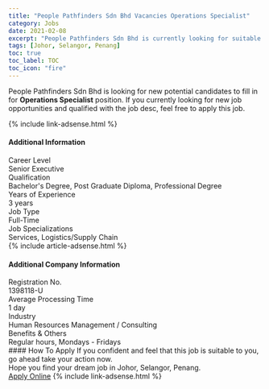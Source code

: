 ```yaml
---
title: "People Pathfinders Sdn Bhd Vacancies Operations Specialist" 
category: Jobs 
date: 2021-02-08 
excerpt: "People Pathfinders Sdn Bhd is currently looking for suitable person to fill in the Operations Specialist which based in Johor, Selangor, Penang" 
tags: [Johor, Selangor, Penang] 
toc: true 
toc_label: TOC 
toc_icon: "fire" 
--- 
```


<p>People Pathfinders Sdn Bhd is looking for new potential candidates to fill in for <b>Operations Specialist</b> position. If you currently looking for new job opportunities and qualified with the job desc, feel free to apply this job.
</p>{% include link-adsense.html %} 
<div><div><h4>Additional Information</h4></div><div><div><div><div><div><div><div><span>Career Level</span></div><div><span>Senior Executive</span></div></div></div></div><div><div><div><div><span>Qualification</span></div><div><span>Bachelor's Degree, Post Graduate Diploma, Professional Degree</span></div></div></div></div><div><div><div><div><span>Years of Experience</span></div><div><span>3 years</span></div></div></div></div><div><div><div><div><span>Job Type</span></div><div><span>Full-Time</span></div></div></div></div><div><div><div><div><span>Job Specializations</span></div><div><span>Services, Logistics/Supply Chain</span></div></div></div></div></div></div></div></div> 
{% include article-adsense.html %} 
<div><div><h4>Additional Company Information</h4></div><div><div><div><div><div><div><div><span>Registration No.</span></div><div><span>1398118-U</span></div></div></div></div><div><div><div><div><span>Average Processing Time</span></div><div><span>1 day</span></div></div></div></div><div><div><div><div><span>Industry</span></div><div><span>Human Resources Management / Consulting</span></div></div></div></div><div><div><div><div><span>Benefits &amp; Others</span></div><div><span>Regular hours, Mondays - Fridays</span></div></div></div></div></div></div></div></div> 
#### How To Apply 
If you confident and feel that this job is suitable to you, go ahead take your action now. <br/> 
Hope you find your dream job in Johor, Selangor, Penang. <br/> 
<a href="https://www.jobstreet.com.my/en/job/operations-specialist-4478852?jobId=jobstreet-my-job-4478852&" class="btn btn--info" target="_blank" rel="nofollow noopenner">Apply Online</a> 
{% include link-adsense.html %} 